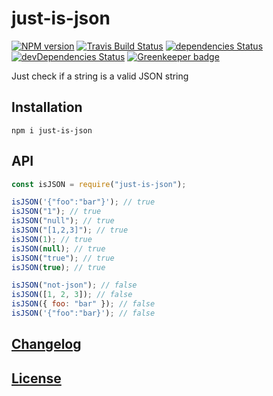 # just-is-json

[![NPM version](https://img.shields.io/npm/v/just-is-json.svg)](https://www.npmjs.org/package/just-is-json)
[![Travis Build Status](https://img.shields.io/travis/itgalaxy/just-is-json/master.svg?label=build)](https://travis-ci.org/itgalaxy/just-is-json)
[![dependencies Status](https://david-dm.org/itgalaxy/just-is-json/status.svg)](https://david-dm.org/itgalaxy/just-is-json)
[![devDependencies Status](https://david-dm.org/itgalaxy/just-is-json/dev-status.svg)](https://david-dm.org/itgalaxy/just-is-json?type=dev)
[![Greenkeeper badge](https://badges.greenkeeper.io/itgalaxy/just-is-json.svg)](https://greenkeeper.io)

Just check if a string is a valid JSON string

## Installation

```shell
npm i just-is-json
```

## API

```js
const isJSON = require("just-is-json");

isJSON('{"foo":"bar"}'); // true
isJSON("1"); // true
isJSON("null"); // true
isJSON("[1,2,3]"); // true
isJSON(1); // true
isJSON(null); // true
isJSON("true"); // true
isJSON(true); // true

isJSON("not-json"); // false
isJSON([1, 2, 3]); // false
isJSON({ foo: "bar" }); // false
isJSON('{"foo":"bar}'); // false
```

## [Changelog](CHANGELOG.md)

## [License](LICENSE)
